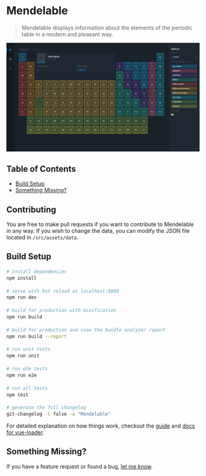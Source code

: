 # Mendelable

> Mendelable displays information about the elements of the periodic table in a modern and pleasant way.

[![Mendelable](./screenshot.png "Mendelable")](https://pulsardev.github.io/mendelable/)

## Table of Contents

- [Build Setup](#build-setup)
- [Something Missing?](#something-missing)

## Contributing

You are free to make pull requests if you want to contribute to Mendelable in any way. If you wish to change the data, you can modify the JSON file located in `/src/assets/data`.

## Build Setup

``` bash
# install dependencies
npm install

# serve with hot reload at localhost:8080
npm run dev

# build for production with minification
npm run build

# build for production and view the bundle analyzer report
npm run build --report

# run unit tests
npm run unit

# run e2e tests
npm run e2e

# run all tests
npm test

# generate the full changelog
git-changelog -t false -a "Mendelable"
```

For detailed explanation on how things work, checkout the [guide](http://vuejs-templates.github.io/webpack/) and [docs for vue-loader](http://vuejs.github.io/vue-loader).

## Something Missing?

If you have a feature request or found a bug, [let me know](https://github.com/pulsardev/mendelable/issues).
